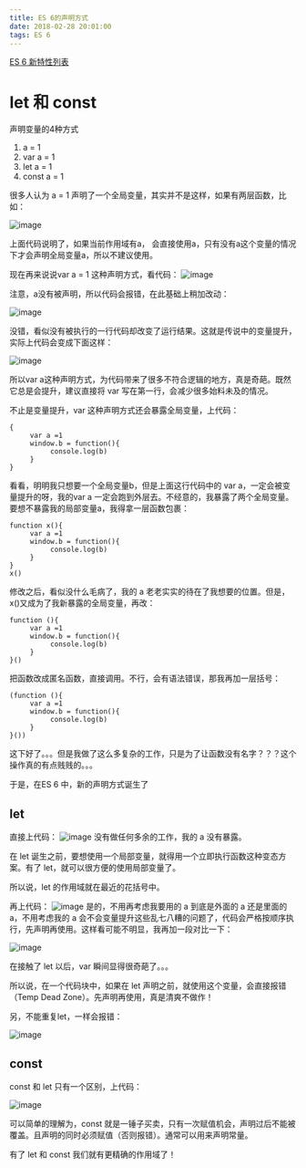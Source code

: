 ```yaml
---
title: ES 6的声明方式
date: 2018-02-28 20:01:00
tags: ES 6
---
```

[ES 6 新特性列表]([https://frankfang.github.io/es-6-tutorials/](https://frankfang.github.io/es-6-tutorials/))

# let 和 const

声明变量的4种方式
1. a = 1
2. var a = 1
3. let a = 1
4. const a = 1

很多人认为 a = 1 声明了一个全局变量，其实并不是这样，如果有两层函数，比如：

![image](http://upload-images.jianshu.io/upload_images/6882087-52a1d513d0aee2c4..png?imageMogr2/auto-orient/strip%7CimageView2/2/w/1240)

上面代码说明了，如果当前作用域有a， 会直接使用a，只有没有a这个变量的情况下才会声明全局变量a，所以不建议使用。

现在再来说说var a = 1 这种声明方式，看代码：
![image](http://upload-images.jianshu.io/upload_images/6882087-df3c84b3c465db76..png?imageMogr2/auto-orient/strip%7CimageView2/2/w/1240)

注意，a没有被声明，所以代码会报错，在此基础上稍加改动：

![image](http://upload-images.jianshu.io/upload_images/6882087-690f0ef25c8fbc0b..png?imageMogr2/auto-orient/strip%7CimageView2/2/w/1240)

没错，看似没有被执行的一行代码却改变了运行结果。这就是传说中的变量提升，实际上代码会变成下面这样：

![image](http://upload-images.jianshu.io/upload_images/6882087-59147225e6ee3aa1..png?imageMogr2/auto-orient/strip%7CimageView2/2/w/1240)

所以var a这种声明方式，为代码带来了很多不符合逻辑的地方，真是奇葩。既然它总是会提升，建议直接将 var 写在第一行，会减少很多始料未及的情况。

不止是变量提升，var 这种声明方式还会暴露全局变量，上代码：
```
{
     var a =1
     window.b = function(){
          console.log(b) 
     }
}
```
看看，明明我只想要一个全局变量b，但是上面这行代码中的 var a，一定会被变量提升的呀，我的var a 一定会跑到外层去。不经意的，我暴露了两个全局变量。要想不暴露我的局部变量a，我得拿一层函数包裹：
```
function x(){    
     var a =1
     window.b = function(){
          console.log(b) 
     }
}
x()
```
修改之后，看似没什么毛病了，我的 a 老老实实的待在了我想要的位置。但是，x()又成为了我新暴露的全局变量，再改：
```
function (){    
     var a =1
     window.b = function(){
          console.log(b) 
     }
}()
```
把函数改成匿名函数，直接调用。不行，会有语法错误，那我再加一层括号：
```
(function (){    
     var a =1
     window.b = function(){
          console.log(b) 
     }
}())
```
这下好了。。。但是我做了这么多复杂的工作，只是为了让函数没有名字？？？这个操作真的有点贱贱的。。。

于是，在ES 6 中，新的声明方式诞生了

## let
直接上代码：
![image](http://upload-images.jianshu.io/upload_images/6882087-31eb5475bf5eed09..png?imageMogr2/auto-orient/strip%7CimageView2/2/w/1240)
没有做任何多余的工作，我的 a 没有暴露。

在 let 诞生之前，要想使用一个局部变量，就得用一个立即执行函数这种变态方案。有了 let，就可以很方便的使用局部变量了。

所以说，let 的作用域就在最近的花括号中。

再上代码：
![image](http://upload-images.jianshu.io/upload_images/6882087-b7f19ba2da7cee97..png?imageMogr2/auto-orient/strip%7CimageView2/2/w/1240)
是的，不用再考虑我要用的 a 到底是外面的 a 还是里面的 a，不用考虑我的 a 会不会变量提升这些乱七八糟的问题了，代码会严格按顺序执行，先声明再使用。这样看可能不明显，我再加一段对比一下：

![image](http://upload-images.jianshu.io/upload_images/6882087-722f0293c66d5e9d..png?imageMogr2/auto-orient/strip%7CimageView2/2/w/1240)

在接触了 let 以后，var 瞬间显得很奇葩了。。。

所以说，在一个代码块中，如果在 let 声明之前，就使用这个变量，会直接报错（Temp Dead Zone）。先声明再使用，真是清爽不做作！

另，不能重复let，一样会报错：

![image](http://upload-images.jianshu.io/upload_images/6882087-4fd896abb634a51f..png?imageMogr2/auto-orient/strip%7CimageView2/2/w/1240)

## const

const 和 let 只有一个区别，上代码：

![image](http://upload-images.jianshu.io/upload_images/6882087-cebbaf9b6677a0c7..png?imageMogr2/auto-orient/strip%7CimageView2/2/w/1240)

可以简单的理解为，const 就是一锤子买卖，只有一次赋值机会，声明过后不能被覆盖。且声明的同时必须赋值（否则报错）。通常可以用来声明常量。

有了 let 和 const 我们就有更精确的作用域了！
